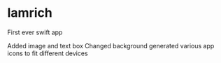 # Iamrich

First ever swift app

Added image and text box
Changed background
generated various app icons to fit different devices
